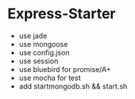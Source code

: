 # Express-Starter

- use jade
- use mongoose
- use config.json
- use session
- use bluebird for promise/A+ 
- use mocha for test
- add startmongodb.sh && start.sh


